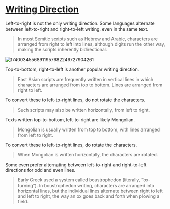 # [Writing Direction](https://www.unicode.org/versions/Unicode16.0.0/core-spec/chapter-2/#G6318)

Left-to-right is not the only writing direction. Some languages alternate between left-to-right and right-to-left writing, even in the same text.

> In most Semitic scripts such as Hebrew and Arabic, characters are arranged from right to left into lines, although digits run the other way, making the scripts inherently bidirectional.

![17400345568911957682246727904261](https://github.com/user-attachments/assets/373cde40-7771-4899-9c59-45db7f040731)

Top-to-bottom, right-to-left is another popular writing direction.

> East Asian scripts are frequently written in vertical lines in which characters are arranged from top to bottom. Lines are arranged from right to left.

To convert these to left-to-right lines, do not rotate the characters.

> Such scripts may also be written horizontally, from left to right.

Texts written top-to-bottom, left-to-right are likely Mongolian.

> Mongolian is usually written from top to bottom, with lines arranged from left to right.

To convert these to left-to-right lines, do rotate the characters.

> When Mongolian is written horizontally, the characters are rotated.

Some even prefer alternating between left-to-right and right-to-left directions for odd and even lines.

> Early Greek used a system called boustrophedon (literally, “ox-turning”). In boustrophedon writing, characters are arranged into horizontal lines, but the individual lines alternate between right to left and left to right, the way an ox goes back and forth when plowing a field.
